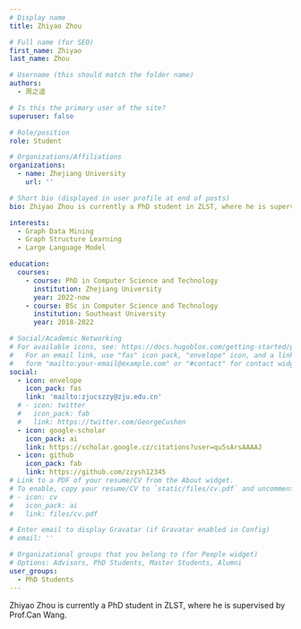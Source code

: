 ```yaml
---
# Display name
title: Zhiyao Zhou

# Full name (for SEO)
first_name: Zhiyao
last_name: Zhou

# Username (this should match the folder name)
authors:
  - 周之遥

# Is this the primary user of the site?
superuser: false

# Role/position
role: Student

# Organizations/Affiliations
organizations:
  - name: Zhejiang University
    url: ''

# Short bio (displayed in user profile at end of posts)
bio: Zhiyao Zhou is currently a PhD student in ZLST, where he is supervised by Prof.Can Wang.

interests:
  - Graph Data Mining
  - Graph Structure Learning
  - Large Language Model

education:
  courses:
    - course: PhD in Computer Science and Technology
      institution: Zhejiang University
      year: 2022-now
    - course: BSc in Computer Science and Technology
      institution: Southeast University
      year: 2018-2022

# Social/Academic Networking
# For available icons, see: https://docs.hugoblox.com/getting-started/page-builder/#icons
#   For an email link, use "fas" icon pack, "envelope" icon, and a link in the
#   form "mailto:your-email@example.com" or "#contact" for contact widget.
social:
  - icon: envelope
    icon_pack: fas
    link: 'mailto:zjucszzy@zju.edu.cn'
  # - icon: twitter
  #   icon_pack: fab
  #   link: https://twitter.com/GeorgeCushen
  - icon: google-scholar
    icon_pack: ai
    link: https://scholar.google.cz/citations?user=qu5sArsAAAAJ
  - icon: github
    icon_pack: fab
    link: https://github.com/zzysh12345
# Link to a PDF of your resume/CV from the About widget.
# To enable, copy your resume/CV to `static/files/cv.pdf` and uncomment the lines below.
# - icon: cv
#   icon_pack: ai
#   link: files/cv.pdf

# Enter email to display Gravatar (if Gravatar enabled in Config)
# email: ''

# Organizational groups that you belong to (for People widget)
# Options: Advisors, PhD Students, Master Students, Alumni
user_groups:
  - PhD Students
---
```


Zhiyao Zhou is currently a PhD student in ZLST, where he is supervised by Prof.Can Wang.
